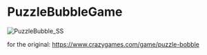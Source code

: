 # PuzzleBubbleGame

![PuzzleBubble_SS](https://user-images.githubusercontent.com/86054050/162518983-7910dc2e-7ee8-458e-850a-276abc504580.PNG)


for the original:
 https://www.crazygames.com/game/puzzle-bobble
